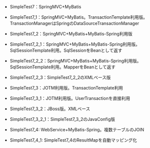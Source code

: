 * SimpleTest7：SpringMVC+MyBatis
* SimpleTest7_1：SpringMVC+MyBatis。TransactionTemplate利用版。TransactionManagerはSpringのDataSourceTransactionManager
* SimpleTest7_2：SpringMVC+MyBatis+MyBatis-Spring利用版
* SimpleTest7_2_1：SpringMVC+MyBatis+MyBatis-Spring利用版。SqlSessionTemplate利用。SqlSessionをBeanとして返す
* SimpleTest7_2_2：SpringMVC+MyBatis+MyBatis-Spring利用版。SqlSessionTemplate利用。MapperをBeanとして返す
* SimpleTest7_2_3：SimpleTest7_2_2のXMLベース版

* SimpleTest7_3：JOTM利用版。TransactionTemplate利用
* SimpleTest7_3_1：JOTM利用版。UserTransactionを直接利用
* SimpleTest7_3_2：JBoss版。XMLベース
* SimpleTest7_3_2_1：SimpleTest7_3_2のJavaConfig版

* SimpleTest7_4: WebService+MyBatis-Spring。複数テーブルのJOIN
* SimpleTest7_4_1: SimpleTest7_4のResultMapを自動マッピング化
